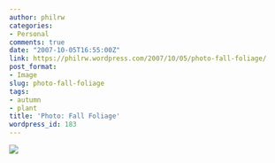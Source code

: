 ```yaml
---
author: philrw
categories:
- Personal
comments: true
date: "2007-10-05T16:55:00Z"
link: https://philrw.wordpress.com/2007/10/05/photo-fall-foliage/
post_format:
- Image
slug: photo-fall-foliage
tags:
- autumn
- plant
title: 'Photo: Fall Foliage'
wordpress_id: 183
---
```


![](/images/Fall_foliage.jpg)

